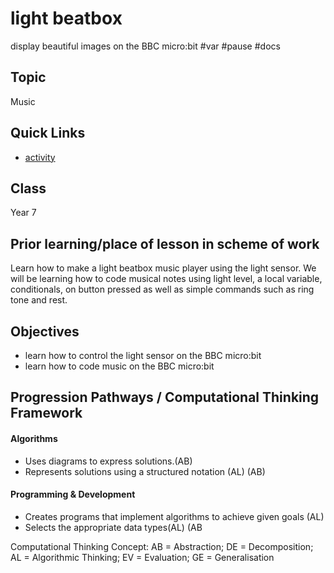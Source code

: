# light beatbox 

display beautiful images on the BBC micro:bit #var #pause #docs

## Topic

Music

## Quick Links

* [activity](/microbit/lessons/light-beatbox/activity)

## Class

Year 7

## Prior learning/place of lesson in scheme of work

Learn how to make a light beatbox music player using the light sensor. We will be learning how to code musical notes using light level, a local variable, conditionals, on button pressed as well as simple commands such as ring tone and rest.

## Objectives

* learn how to control the light sensor on the BBC micro:bit
* learn how to code music on the BBC micro:bit

## Progression Pathways / Computational Thinking Framework

#### Algorithms

* Uses diagrams to express solutions.(AB)
* Represents solutions using a structured notation (AL) (AB)

#### Programming & Development

* Creates programs that implement algorithms to achieve given goals (AL)
* Selects the appropriate data types(AL) (AB

Computational Thinking Concept: AB = Abstraction; DE = Decomposition; AL = Algorithmic Thinking; EV = Evaluation; GE = Generalisation


